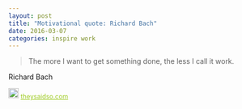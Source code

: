 ```yaml
---
layout: post
title: "Motivational quote: Richard Bach"
date: 2016-03-07
categories: inspire work
---
```

> The more I want to get something done, the less I call it work.

Richard Bach

<span style="z-index:50;font-size:0.9em;"><img src="https://theysaidso.com/branding/theysaidso.png" height="20" width="20" alt="theysaidso.com"/><a href="https://theysaidso.com" title="Powered by quotes from theysaidso.com" style="color: #9fcc25; margin-left: 4px; vertical-align: middle;">theysaidso.com</a></span>
